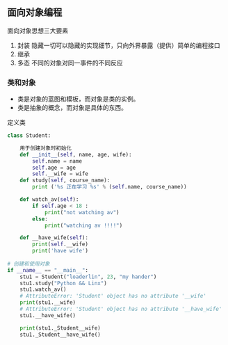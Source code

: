 ## 面向对象编程

面向对象思想三大要素
1. 封装 隐藏一切可以隐藏的实现细节，只向外界暴露（提供）简单的编程接口
2. 继承
3. 多态 不同的对象对同一事件的不同反应

### 类和对象

- 类是对象的蓝图和模板，而对象是类的实例。
- 类是抽象的概念，而对象是具体的东西。

定义类
```python
class Student:

    用于创建对象时初始化
    def __init__(self, name, age, wife):
        self.name = name
        self.age = age
        self.__wife = wife
    def study(self, course_name):
        print ('%s 正在学习 %s' % (self.name, course_name))

    def watch_av(self):
        if self.age < 18 :
            print("not watching av")
        else:
            print("watching av !!!!")

    def __have_wife(self):
        print(self.__wife)
        print('have wife')
        
# 创建和使用对象
if __name__ == "__main__":
    stu1 = Student("loaderlin", 23, "my hander")
    stu1.study("Python && Linx")
    stu1.watch_av()
    # AttributeError: 'Student' object has no attribute '__wife'
    print(stu1.__wife) 
    # AttributeError: 'Student' object has no attribute '__have_wife'
    stu1.__have_wife()

    print(stu1._Student__wife) 
    stu1._Student__have_wife()
```
